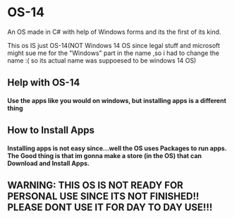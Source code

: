 # OS-14
An OS made in C# with help of Windows forms and its the first of its kind.

This os IS just OS-14(NOT Windows 14 OS since legal stuff and microsoft might sue me for the "Windows" part in the name ,so i had to change the name :( so its actual name was suppoesed to be windows 14 OS)

<h2>Help with OS-14</h2>
<h4>Use the apps like you would on windows, but installing apps is a different thing</>
<h2>How to Install Apps</>
<h4>Installing apps is not easy since...well the OS uses Packages to run apps. The Good thing is that im gonna make a store (in the OS) that can Download and Install Apps.</>
<h2>WARNING: THIS OS IS NOT READY FOR PERSONAL USE SINCE ITS NOT FINISHED!! PLEASE DONT USE IT FOR DAY TO DAY USE!!!</>
